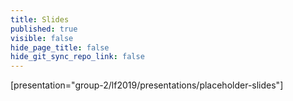 ```yaml
---
title: Slides
published: true
visible: false
hide_page_title: false
hide_git_sync_repo_link: false
---
```


[presentation="group-2/lf2019/presentations/placeholder-slides"]
